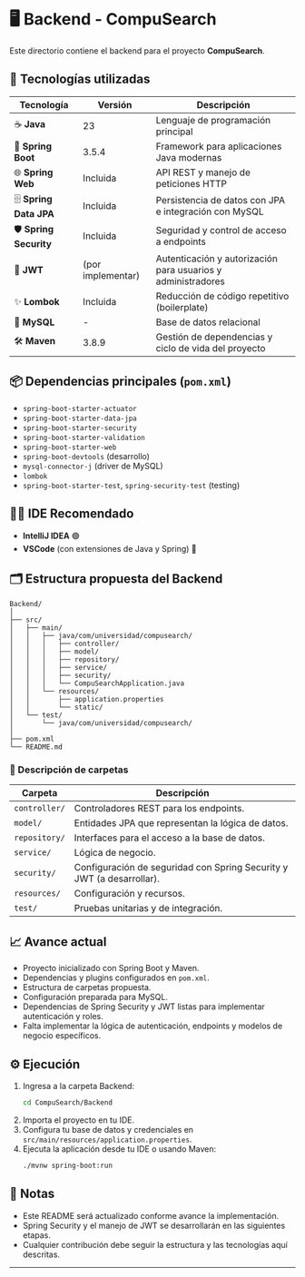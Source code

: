 # 🖥️ Backend - CompuSearch

Este directorio contiene el backend para el proyecto **CompuSearch**.

## 🚀 Tecnologías utilizadas

| Tecnología        | Versión    | Descripción                                                            |
|-------------------|------------|------------------------------------------------------------------------|
| ☕ **Java**        | 23         | Lenguaje de programación principal                                     |
| 🌱 **Spring Boot**| 3.5.4      | Framework para aplicaciones Java modernas                              |
| 🌐 **Spring Web** | Incluida   | API REST y manejo de peticiones HTTP                                   |
| 🗄️ **Spring Data JPA** | Incluida   | Persistencia de datos con JPA e integración con MySQL                  |
| 🛡️ **Spring Security** | Incluida   | Seguridad y control de acceso a endpoints                              |
| 🔑 **JWT**        | (por implementar) | Autenticación y autorización para usuarios y administradores       |
| ✨ **Lombok**      | Incluida   | Reducción de código repetitivo (boilerplate)                           |
| 🐬 **MySQL**      | -          | Base de datos relacional                                               |
| 🛠️ **Maven**      | 3.8.9      | Gestión de dependencias y ciclo de vida del proyecto                   |

## 📦 Dependencias principales (`pom.xml`)

- `spring-boot-starter-actuator`
- `spring-boot-starter-data-jpa`
- `spring-boot-starter-security`
- `spring-boot-starter-validation`
- `spring-boot-starter-web`
- `spring-boot-devtools` (desarrollo)
- `mysql-connector-j` (driver de MySQL)
- `lombok`
- `spring-boot-starter-test`, `spring-security-test` (testing)

## 🧑‍💻 IDE Recomendado

- **IntelliJ IDEA** 🟢
- **VSCode** (con extensiones de Java y Spring) 🔵

## 🗂️ Estructura propuesta del Backend

```
Backend/
│
├── src/
│   ├── main/
│   │   ├── java/com/universidad/compusearch/
│   │   │   ├── controller/
│   │   │   ├── model/
│   │   │   ├── repository/
│   │   │   ├── service/
│   │   │   ├── security/
│   │   │   └── CompuSearchApplication.java
│   │   └── resources/
│   │       ├── application.properties
│   │       └── static/
│   └── test/
│       └── java/com/universidad/compusearch/
│
├── pom.xml
└── README.md
```

### 📁 Descripción de carpetas

| Carpeta              | Descripción                                                                      |
|----------------------|----------------------------------------------------------------------------------|
| `controller/`        | Controladores REST para los endpoints.                                           |
| `model/`             | Entidades JPA que representan la lógica de datos.                                |
| `repository/`        | Interfaces para el acceso a la base de datos.                                    |
| `service/`           | Lógica de negocio.                                                               |
| `security/`          | Configuración de seguridad con Spring Security y JWT (a desarrollar).            |
| `resources/`         | Configuración y recursos.                                                        |
| `test/`              | Pruebas unitarias y de integración.                                              |

## 📈 Avance actual

- Proyecto inicializado con Spring Boot y Maven.
- Dependencias y plugins configurados en `pom.xml`.
- Estructura de carpetas propuesta.
- Configuración preparada para MySQL.
- Dependencias de Spring Security y JWT listas para implementar autenticación y roles.
- Falta implementar la lógica de autenticación, endpoints y modelos de negocio específicos.

## ⚙️ Ejecución

1. Ingresa a la carpeta Backend:
    ```bash
    cd CompuSearch/Backend
    ```
2. Importa el proyecto en tu IDE.
3. Configura tu base de datos y credenciales en `src/main/resources/application.properties`.
4. Ejecuta la aplicación desde tu IDE o usando Maven:
    ```bash
    ./mvnw spring-boot:run
    ```

## 📝 Notas

- Este README será actualizado conforme avance la implementación.
- Spring Security y el manejo de JWT se desarrollarán en las siguientes etapas.
- Cualquier contribución debe seguir la estructura y las tecnologías aquí descritas.

---
